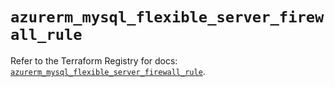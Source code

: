 # `azurerm_mysql_flexible_server_firewall_rule`

Refer to the Terraform Registry for docs: [`azurerm_mysql_flexible_server_firewall_rule`](https://registry.terraform.io/providers/hashicorp/azurerm/3.88.0/docs/resources/mysql_flexible_server_firewall_rule).
